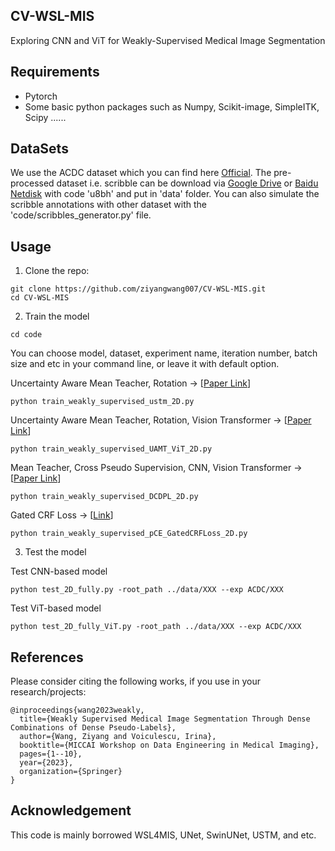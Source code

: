 ## CV-WSL-MIS
Exploring CNN and ViT for Weakly-Supervised Medical Image Segmentation

## Requirements
* Pytorch
* Some basic python packages such as Numpy, Scikit-image, SimpleITK, Scipy ......

## DataSets
We use the ACDC dataset which you can find here [Official](https://www.creatis.insa-lyon.fr/Challenge/acdc/databases.html). The pre-processed dataset i.e. scribble can be download via [Google Drive](https://drive.google.com/file/d/1XR_Id0wdvXY9QeKtdOdgJHKVJ-nVr2j1/view?usp=sharing) or [Baidu Netdisk](https://pan.baidu.com/s/1UX5NqeIc8RL6io-FKFTcxQ) with code 'u8bh' and put in 'data' folder. You can also simulate the scribble annotations with other dataset with the 'code/scribbles_generator.py' file.


## Usage

1. Clone the repo:
```
git clone https://github.com/ziyangwang007/CV-WSL-MIS.git 
cd CV-WSL-MIS
```


2. Train the model
```
cd code
```
You can choose model, dataset, experiment name, iteration number, batch size and etc in your command line, or leave it with default option.

Uncertainty Aware Mean Teacher, Rotation -> [[Paper Link](https://www.sciencedirect.com/science/article/pii/S0031320321005215)]
```
python train_weakly_supervised_ustm_2D.py 
```
Uncertainty Aware Mean Teacher, Rotation, Vision Transformer -> [[Paper Link](https://ieeexplore.ieee.org/abstract/document/10195028)]

```
python train_weakly_supervised_UAMT_ViT_2D.py 
```

Mean Teacher, Cross Pseudo Supervision, CNN, Vision Transformer -> [[Paper Link](https://link.springer.com/chapter/10.1007/978-3-031-44992-5_1)]
```
python train_weakly_supervised_DCDPL_2D.py 
```
Gated CRF Loss -> [[Link](https://arxiv.org/abs/1906.04651)]
```
python train_weakly_supervised_pCE_GatedCRFLoss_2D.py 
```

3. Test the model

Test CNN-based model
```
python test_2D_fully.py -root_path ../data/XXX --exp ACDC/XXX
```

Test ViT-based model
```
python test_2D_fully_ViT.py -root_path ../data/XXX --exp ACDC/XXX
```

## References

Please consider citing the following works, if you use in your research/projects:
```
@inproceedings{wang2023weakly,
  title={Weakly Supervised Medical Image Segmentation Through Dense Combinations of Dense Pseudo-Labels},
  author={Wang, Ziyang and Voiculescu, Irina},
  booktitle={MICCAI Workshop on Data Engineering in Medical Imaging},
  pages={1--10},
  year={2023},
  organization={Springer}
}
```


## Acknowledgement

This code is mainly borrowed WSL4MIS, UNet, SwinUNet, USTM, and etc.
